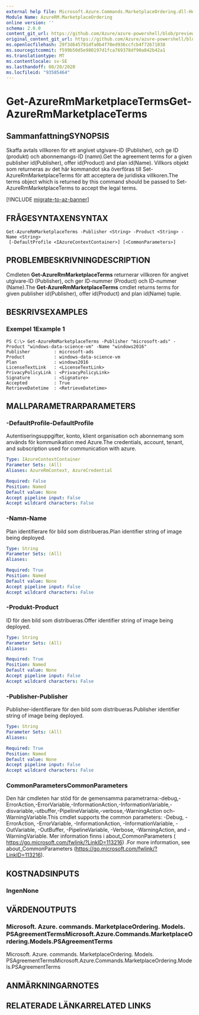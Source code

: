 ```yaml
---
external help file: Microsoft.Azure.Commands.MarketplaceOrdering.dll-Help.xml
Module Name: AzureRM.MarketplaceOrdering
online version: ''
schema: 2.0.0
content_git_url: https://github.com/Azure/azure-powershell/blob/preview/src/ResourceManager/MarketplaceOrdering/Commands.MarketplaceOrdering/help/Get-AzureRmMarketplaceTerms.md
original_content_git_url: https://github.com/Azure/azure-powershell/blob/preview/src/ResourceManager/MarketplaceOrdering/Commands.MarketplaceOrdering/help/Get-AzureRmMarketplaceTerms.md
ms.openlocfilehash: 29f3d645791dfa0b4f70ed936ccfcb4f72671038
ms.sourcegitcommit: f599b50d5e980197d1fca769378df90a842b42a1
ms.translationtype: MT
ms.contentlocale: sv-SE
ms.lasthandoff: 08/20/2020
ms.locfileid: "93585464"
---
```

# <span data-ttu-id="90d07-101">Get-AzureRmMarketplaceTerms</span><span class="sxs-lookup"><span data-stu-id="90d07-101">Get-AzureRmMarketplaceTerms</span></span>

## <span data-ttu-id="90d07-102">Sammanfattning</span><span class="sxs-lookup"><span data-stu-id="90d07-102">SYNOPSIS</span></span>
<span data-ttu-id="90d07-103">Skaffa avtals villkoren för ett angivet utgivare-ID (Publisher), och ge ID (produkt) och abonnemangs-ID (namn).</span><span class="sxs-lookup"><span data-stu-id="90d07-103">Get the agreement terms for a given publisher id(Publisher), offer id(Product) and plan id(Name).</span></span> <span data-ttu-id="90d07-104">Villkors objekt som returneras av det här kommandot ska överföras till Set-AzureRmMarketplaceTerms för att acceptera de juridiska villkoren.</span><span class="sxs-lookup"><span data-stu-id="90d07-104">The terms object which is returned by this command should be passed to Set-AzureRmMarketplaceTerms to accept the legal terms.</span></span>

[!INCLUDE [migrate-to-az-banner](../../includes/migrate-to-az-banner.md)]

## <span data-ttu-id="90d07-105">FRÅGESYNTAXEN</span><span class="sxs-lookup"><span data-stu-id="90d07-105">SYNTAX</span></span>

```
Get-AzureRmMarketplaceTerms -Publisher <String> -Product <String> -Name <String>
 [-DefaultProfile <IAzureContextContainer>] [<CommonParameters>]
```

## <span data-ttu-id="90d07-106">PROBLEMBESKRIVNING</span><span class="sxs-lookup"><span data-stu-id="90d07-106">DESCRIPTION</span></span>
<span data-ttu-id="90d07-107">Cmdleten **Get-AzureRmMarketplaceTerms** returnerar villkoren för angivet utgivare-ID (Publisher), och ger ID-nummer (Product) och ID-nummer (Name).</span><span class="sxs-lookup"><span data-stu-id="90d07-107">The **Get-AzureRmMarketplaceTerms** cmdlet returns terms for given publisher id(Publisher), offer id(Product) and plan id(Name) tuple.</span></span>

## <span data-ttu-id="90d07-108">BESKRIVS</span><span class="sxs-lookup"><span data-stu-id="90d07-108">EXAMPLES</span></span>

### <span data-ttu-id="90d07-109">Exempel 1</span><span class="sxs-lookup"><span data-stu-id="90d07-109">Example 1</span></span>
```
PS C:\> Get-AzureRmMarketplaceTerms -Publisher "microsoft-ads" -Product "windows-data-science-vm" -Name "windows2016"
Publisher         : microsoft-ads
Product           : windows-data-science-vm
Plan              : windows2016
LicenseTextLink   : <LicenseTextLink>
PrivacyPolicyLink : <PrivacyPolicyLink>
Signature         : <Signature>
Accepted          : True
RetrieveDatetime  : <RetrieveDatetime>
```

## <span data-ttu-id="90d07-110">MALLPARAMETRAR</span><span class="sxs-lookup"><span data-stu-id="90d07-110">PARAMETERS</span></span>

### <span data-ttu-id="90d07-111">-DefaultProfile</span><span class="sxs-lookup"><span data-stu-id="90d07-111">-DefaultProfile</span></span>
<span data-ttu-id="90d07-112">Autentiseringsuppgifter, konto, klient organisation och abonnemang som används för kommunikation med Azure.</span><span class="sxs-lookup"><span data-stu-id="90d07-112">The credentials, account, tenant, and subscription used for communication with azure.</span></span>

```yaml
Type: IAzureContextContainer
Parameter Sets: (All)
Aliases: AzureRmContext, AzureCredential

Required: False
Position: Named
Default value: None
Accept pipeline input: False
Accept wildcard characters: False
```

### <span data-ttu-id="90d07-113">-Namn</span><span class="sxs-lookup"><span data-stu-id="90d07-113">-Name</span></span>
<span data-ttu-id="90d07-114">Plan identifierare för bild som distribueras.</span><span class="sxs-lookup"><span data-stu-id="90d07-114">Plan identifier string of image being deployed.</span></span>

```yaml
Type: String
Parameter Sets: (All)
Aliases: 

Required: True
Position: Named
Default value: None
Accept pipeline input: False
Accept wildcard characters: False
```

### <span data-ttu-id="90d07-115">-Produkt</span><span class="sxs-lookup"><span data-stu-id="90d07-115">-Product</span></span>
<span data-ttu-id="90d07-116">ID för den bild som distribueras.</span><span class="sxs-lookup"><span data-stu-id="90d07-116">Offer identifier string of image being deployed.</span></span>

```yaml
Type: String
Parameter Sets: (All)
Aliases: 

Required: True
Position: Named
Default value: None
Accept pipeline input: False
Accept wildcard characters: False
```

### <span data-ttu-id="90d07-117">-Publisher</span><span class="sxs-lookup"><span data-stu-id="90d07-117">-Publisher</span></span>
<span data-ttu-id="90d07-118">Publisher-identifierare för den bild som distribueras.</span><span class="sxs-lookup"><span data-stu-id="90d07-118">Publisher identifier string of image being deployed.</span></span>

```yaml
Type: String
Parameter Sets: (All)
Aliases: 

Required: True
Position: Named
Default value: None
Accept pipeline input: False
Accept wildcard characters: False
```

### <span data-ttu-id="90d07-119">CommonParameters</span><span class="sxs-lookup"><span data-stu-id="90d07-119">CommonParameters</span></span>
<span data-ttu-id="90d07-120">Den här cmdleten har stöd för de gemensamma parametrarna:-debug,-ErrorAction,-ErrorVariable,-InformationAction,-InformationVariable,-disvariable,-utbuffer,-PipelineVariable,-verbose,-WarningAction och-WarningVariable.</span><span class="sxs-lookup"><span data-stu-id="90d07-120">This cmdlet supports the common parameters: -Debug, -ErrorAction, -ErrorVariable, -InformationAction, -InformationVariable, -OutVariable, -OutBuffer, -PipelineVariable, -Verbose, -WarningAction, and -WarningVariable.</span></span> <span data-ttu-id="90d07-121">Mer information finns i about_CommonParameters ( https://go.microsoft.com/fwlink/?LinkID=113216) .</span><span class="sxs-lookup"><span data-stu-id="90d07-121">For more information, see about_CommonParameters (https://go.microsoft.com/fwlink/?LinkID=113216).</span></span>

## <span data-ttu-id="90d07-122">KOSTNADS</span><span class="sxs-lookup"><span data-stu-id="90d07-122">INPUTS</span></span>

### <span data-ttu-id="90d07-123">Ingen</span><span class="sxs-lookup"><span data-stu-id="90d07-123">None</span></span>

## <span data-ttu-id="90d07-124">VÄRDEN</span><span class="sxs-lookup"><span data-stu-id="90d07-124">OUTPUTS</span></span>

### <span data-ttu-id="90d07-125">Microsoft. Azure. commands. MarketplaceOrdering. Models. PSAgreementTerms</span><span class="sxs-lookup"><span data-stu-id="90d07-125">Microsoft.Azure.Commands.MarketplaceOrdering.Models.PSAgreementTerms</span></span>
<span data-ttu-id="90d07-126">Microsoft. Azure. commands. MarketplaceOrdering. Models. PSAgreementTerms</span><span class="sxs-lookup"><span data-stu-id="90d07-126">Microsoft.Azure.Commands.MarketplaceOrdering.Models.PSAgreementTerms</span></span>

## <span data-ttu-id="90d07-127">ANMÄRKNINGAR</span><span class="sxs-lookup"><span data-stu-id="90d07-127">NOTES</span></span>

## <span data-ttu-id="90d07-128">RELATERADE LÄNKAR</span><span class="sxs-lookup"><span data-stu-id="90d07-128">RELATED LINKS</span></span>


